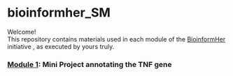 # bioinformher_SM
Welcome!  
This repository contains materials used in each module of the [BioinformHer](https://github.com/BioinformHER) initiative , as executed by yours truly.
### [Module 1](https://github.com/BioinformHER/Module-1-Mini-Project): Mini Project annotating the TNF gene
